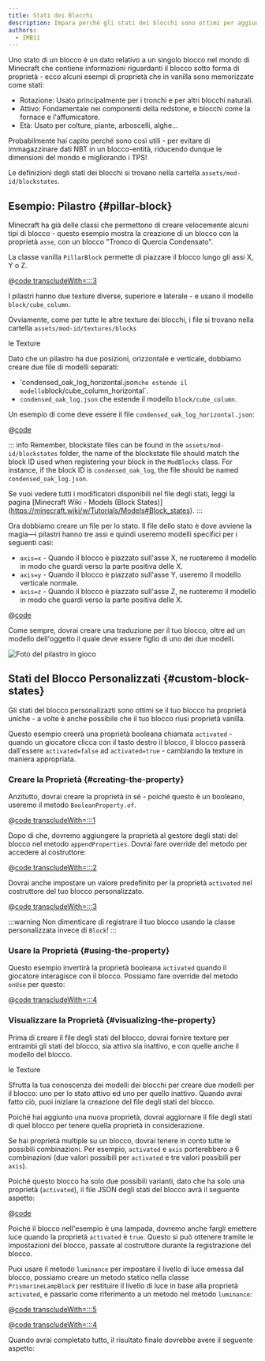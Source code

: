 ```yaml
---
title: Stati dei Blocchi
description: Impara perché gli stati dei blocchi sono ottimi per aggiungere funzionalità visive ai tuoi blocchi.
authors:
  - IMB11
---
```


Uno stato di un blocco è un dato relativo a un singolo blocco nel mondo di Minecraft che contiene informazioni riguardanti il blocco sotto forma di proprietà - ecco alcuni esempi di proprietà che in vanilla sono memorizzate come stati:

- Rotazione: Usato principalmente per i tronchi e per altri blocchi naturali.
- Attivo: Fondamentale nei componenti della redstone, e blocchi come la fornace e l'affumicatore.
- Età: Usato per colture, piante, arboscelli, alghe...

Probabilmente hai capito perché sono così utili - per evitare di immagazzinare dati NBT in un blocco-entità, riducendo dunque le dimensioni del mondo e migliorando i TPS!

Le definizioni degli stati dei blocchi si trovano nella cartella `assets/mod-id/blockstates`.

## Esempio: Pilastro {#pillar-block}

<!-- Note: This example could be used for a custom recipe types guide, a condensor machine block with a custom "Condensing" recipe? -->

Minecraft ha già delle classi che permettono di creare velocemente alcuni tipi di blocco - questo esempio mostra la creazione di un blocco con la proprietà `asse`, con un blocco "Tronco di Quercia Condensato".

La classe vanilla `PillarBlock` permette di piazzare il blocco lungo gli assi X, Y o Z.

@[code transcludeWith=:::3](@/reference/1.21/src/main/java/com/example/docs/block/ModBlocks.java)

I pilastri hanno due texture diverse, superiore e laterale - e usano il modello `block/cube_column`.

Ovviamente, come per tutte le altre texture dei blocchi, i file si trovano nella cartella `assets/mod-id/textures/blocks`

<DownloadEntry visualURL="/assets/develop/blocks/blockstates_0_large.png" downloadURL="/assets/develop/blocks/condensed_oak_log_textures.zip">le Texture</DownloadEntry>

Dato che un pilastro ha due posizioni, orizzontale e verticale, dobbiamo creare due file di modelli separati:

- 'condensed_oak_log_horizontal.json`che estende il modello`block/cube_column_horizontal\`.
- `condensed_oak_log.json` che estende il modello `block/cube_column`.

Un esempio di come deve essere il file `condensed_oak_log_horizontal.json`:

@[code](@/reference/1.21/src/main/resources/assets/fabric-docs-reference/models/block/condensed_oak_log_horizontal.json)

::: info
Remember, blockstate files can be found in the `assets/mod-id/blockstates` folder, the name of the blockstate file should match the block ID used when registering your block in the `ModBlocks` class. For instance, if the block ID is `condensed_oak_log`, the file should be named `condensed_oak_log.json`.

Se vuoi vedere tutti i modificatori disponibili nel file degli stati, leggi la pagina [Minecraft Wiki - Models (Block States)]
(<https://minecraft.wiki/w/Tutorials/Models#Block_states>).
:::

Ora dobbiamo creare un file per lo stato. Il file dello stato è dove avviene la magia—i pilastri hanno tre assi e quindi useremo modelli specifici per i seguenti casi:

- `axis=x` - Quando il blocco è piazzato sull'asse X, ne ruoteremo il modello in modo che guardi verso la parte positiva delle X.
- `axis=y` - Quando il blocco è piazzato sull'asse Y, useremo il modello verticale normale.
- `axis=z` - Quando il blocco è piazzato sull'asse Z, ne ruoteremo il modello in modo che guardi verso la parte positiva delle X.

@[code](@/reference/1.21/src/main/resources/assets/fabric-docs-reference/blockstates/condensed_oak_log.json)

Come sempre, dovrai creare una traduzione per il tuo blocco, oltre ad un modello dell'oggetto il quale deve essere figlio di uno dei due modelli.

![Foto del pilastro in gioco](/assets/develop/blocks/blockstates_1.png)

## Stati del Blocco Personalizzati {#custom-block-states}

Gli stati del blocco personalizazti sono ottimi se il tuo blocco ha proprietà uniche - a volte è anche possibile che il tuo blocco riusi proprietà vanilla.

Questo esempio creerà una proprietà booleana chiamata `activated` - quando un giocatore clicca con il tasto destro il blocco, il blocco passerà dall'essere `activated=false` ad `activated=true` - cambiando la texture in maniera appropriata.

### Creare la Proprietà {#creating-the-property}

Anzitutto, dovrai creare la proprietà in sé - poiché questo è un booleano, useremo il metodo `BooleanProperty.of`.

@[code transcludeWith=:::1](@/reference/1.21/src/main/java/com/example/docs/block/custom/PrismarineLampBlock.java)

Dopo di che, dovremo aggiungere la proprietà al gestore degli stati del blocco nel metodo `appendProperties`. Dovrai fare override del metodo per accedere al costruttore:

@[code transcludeWith=:::2](@/reference/1.21/src/main/java/com/example/docs/block/custom/PrismarineLampBlock.java)

Dovrai anche impostare un valore predefinito per la proprietà `activated` nel costruttore del tuo blocco personalizzato.

@[code transcludeWith=:::3](@/reference/1.21/src/main/java/com/example/docs/block/custom/PrismarineLampBlock.java)

:::warning
Non dimenticare di registrare il tuo blocco usando la classe personalizzata invece di `Block`!
:::

### Usare la Proprietà {#using-the-property}

Questo esempio invertirà la proprietà booleana `activated` quando il giocatore interagisce con il blocco. Possiamo fare override del metodo `onUse` per questo:

@[code transcludeWith=:::4](@/reference/1.21/src/main/java/com/example/docs/block/custom/PrismarineLampBlock.java)

### Visualizzare la Proprietà {#visualizing-the-property}

Prima di creare il file degli stati del blocco, dovrai fornire texture per entrambi gli stati del blocco, sia attivo sia inattivo, e con quelle anche il modello del blocco.

<DownloadEntry visualURL="/assets/develop/blocks/blockstates_2_large.png" downloadURL="/assets/develop/blocks/prismarine_lamp_textures.zip">le Texture</DownloadEntry>

Sfrutta la tua conoscenza dei modelli dei blocchi per creare due modelli per il blocco: uno per lo stato attivo ed uno per quello inattivo. Quando avrai fatto ciò, puoi iniziare la creazione del file degli stati del blocco.

Poiché hai aggiunto una nuova proprietà, dovrai aggiornare il file degli stati di quel blocco per tenere quella proprietà in considerazione.

Se hai proprietà multiple su un blocco, dovrai tenere in conto tutte le possibili combinazioni. Per esempio, `activated` e `axis` porterebbero a 6 combinazioni (due valori possibili per `activated` e tre valori possibili per `axis`).

Poiché questo blocco ha solo due possibili varianti, dato che ha solo una proprietà (`activated`), il file JSON degli stati del blocco avrà il seguente aspetto:

@[code](@/reference/1.21/src/main/resources/assets/fabric-docs-reference/blockstates/prismarine_lamp.json)

Poiché il blocco nell'esempio è una lampada, dovremo anche fargli emettere luce quando la proprietà `activated` è `true`. Questo si può ottenere tramite le impostazioni del blocco, passate al costruttore durante la registrazione del blocco.

Puoi usare il metodo `luminance` per impostare il livello di luce emessa dal blocco, possiamo creare un metodo statico nella classe `PrismarineLampBlock` per restituire il livello di luce in base alla proprietà `activated`, e passarlo come riferimento a un metodo nel metodo `luminance`:

@[code transcludeWith=:::5](@/reference/1.21/src/main/java/com/example/docs/block/custom/PrismarineLampBlock.java)

@[code transcludeWith=:::4](@/reference/1.21/src/main/java/com/example/docs/block/ModBlocks.java)

<!-- Note: This block can be a great starter for a redstone block interactivity page, maybe triggering the blockstate based on redstone input? -->

Quando avrai completato tutto, il risultato finale dovrebbe avere il seguente aspetto:

<VideoPlayer src="/assets/develop/blocks/blockstates_3.webm" title="Prismarine Lamp Block in-game" />
